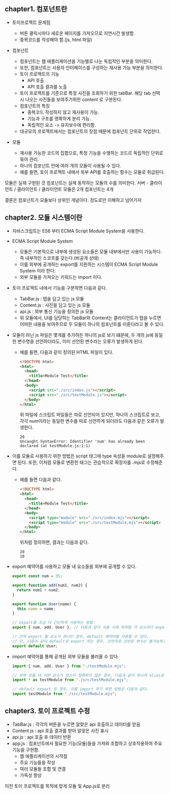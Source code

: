 ## chapter1. 컴포넌트란

- 토이프로젝트 문제점

  - 버튼 클릭시마다 새로운 페이지를 가져오므로 지연시간 발생함.
  - 중복코드를 작성해야 함.(js, html 파일)

- 컴포넌트

  - 컴포넌트는 웹 애플리케이션을 기능별로 나눈 독립적인 부분을 의미한다.
  - 또한, 컴포넌트는 사용자 인터페이스를 구성하는 재사용 가능 부분을 의미한다.
  - 토이 프로젝트의 기능
    - API 호출
    - API 호출 결과를 노출
  - 토이 프로젝트를 기준으로 특정 사진을 조회하기 위한 tabBar. 해당 tab 선택 시 나오는 사진들을 보여주기위한 content 로 구분된다.
  - 컴포넌트의 특징
    - 중복코드 작성하지 않고 재사용이 가능.
    - 기능과 구조를 명확하게 분리 가능.
    - 독립적인 요소 -> 유지보수에 편리함.
  - 대규모의 프로젝트에서는 컴포넌트의 장점 때문에 컴포넌트 단위로 작업한다.

- 모듈
  - 재사용 가능한 코드의 집합으로, 특정 기능을 수행하는 코드르 독립적인 단위로 묶어 관리.
  - 하나의 컴포넌트 안에 여러 개의 모듈이 사용될 수 있다.
  - 예를 들면, 토이 프로젝트 내에서 외부 API를 호출하는 함수는 모듈로 취급된다.

모듈은 실제 구현된 것
컴포넌트는 실제 동작하는 모듈의 수를 의미한다.
서버 - 클라이언트 / 클라이언트 / 클라이언트
모듈은 2개
컴포넌트는 4개

결론은 컴포넌트가 모듈보다 상위인 개념이다. 정도로만 이해하고 넘어가자

## chapter2. 모듈 시스템이란

- 자바스크립트는 ES6 부터 ECMA Script Module System을 사용한다.
- ECMA Script Module System

  - 모듈은 기본적으로 내부에 생성된 요소들은 모듈 내부에서만 사용이 가능하다. 즉 내부적인 스코프를 갖는다.(비공개 상태)
  - 이를 외부에 공개하는 export를 지원하는 시스템이 ECMA Script Module System 이라 한다.
  - 외부 모듈을 가져오는 키워드는 import 이다.

- 토이 프로젝트 내에서 기능을 구분하면 다음과 같다.

  - TabBar.js : 탭을 담고 있는 js 모듈
  - Content.js : 사진을 담고 있는 js 모듈
  - api.js : 외부 통신 기능을 정의한 js 모듈
  - 위 모듈에서, UI를 담당하는 TabBar와 Content는 클라이언트가 탭을 누르면 어떠한 내용을 보여주므로 두 모듈이 하나의 컴포넌트를 이룬다라고 볼 수 있다.

- 모듈이 아닌 js 파일은 몇개를 추가하든 하나의 js로 보기 떄문에, 두 개의 js에 동일한 변수명을 선언하더라도, 이미 선언된 변수라는 오류가 발생하게 된다.
  - 예를 들면, 다음과 같이 정의된 HTML 파일이 있다.
    ```html
    <!DOCTYPE html>
    <html>
      <head>
        <title>Module Test</title>
      </head>
      <body>
        <script src="./src/index.js"></script>
        <script src="./src/testModule.js"></script>
      </body>
    </html>
    ```
    위 파일에 스크립트 파일들은 따로 선언되어 있지만, 하나의 스크립트로 보고, 각각 num이라는 동일한 변수를 따로 선언하게 되더라도 다음과 같은 오류가 발생한다.
    ```plain text
    20
    Uncaught SyntaxError: Identifier 'num' has already been declared (at testModule.js:1:1)
    ```
- 이를 모듈로 사용하기 위한 방법은 script 태그에 type 속성을 module로 설정해주면 된다. 또한, 이처럼 모듈로 변환한 태그는 관습적으로 확장자를 .mjs로 수정해준다.

  - 예를 들면 다음과 같다.
    ```html
    <!DOCTYPE html>
    <html>
      <head>
        <title>Module Test</title>
      </head>
      <body>
        <script type="module" src="./src/index.mjs"></script>
        <script type="module" src="./src/testModule.mjs"></script>
      </body>
    </html>
    ```
    위처럼 정의하면, 결과는 다음과 같다.
    ```plain text
    20
    10
    ```

- export 예약어를 사용하고 모듈 내 요소들을 외부에 공개할 수 있다.

  ```js
  export const num = 35;

  export function add(num1, num2) {
    return num1 + num2;
  }

  export function User(name) {
    this.name = name;
  }

  // export를 조금 더 간단하게 사용하는 방법
  export { num, add, User }; // 다음과 같이 사용 시에 위처럼 각 요소마다 export 해줄 필요가 없다.

  // 만약 export 될 요소가 하나인 경우, default 예약어를 사용할 수 있다.
  // 단, 다음과 같이 default로 export 하는 경우, 선언자로 선언된 변수는 불가능하고, 함수만 가능하다.
  export default User;
  ```

- import 예약어를 통해 공개된 외부 모듈을 불러올 수 있다.

  ```js
  import { num, add, User } from "./testModule.mjs";

  // 외부 모듈 내 어떤 요소가 있는지 정확하지 않은 경우, 다음과 같이 하나의 alias로 불러올 수 있다.
  import * as testModule from "./src/testModule.mjs";

  // default export 된 경우, 이를 import 하기 위한 방법은 다음과 같다.
  import testModule from "./src/testModule.mjs";
  ```

## chapter3. 토이 프로젝트 수정

- TabBar.js : 각각의 버튼을 누르면 알맞은 api 호출하고 데이터를 받음
- Content.js : api 호출 결과를 받아 알맞은 사진 표시
- api.js : api 호출 후 데이터 반환
- app.js : 컴포넌트에서 필요한 기능(모듈)들을 가져와 조합하고 상호작용하여 주요 기능을 구현함.
  - 웹 애플리케이션의 시작점
  - 주요 기능들을 작성
  - 여러 모듈들 조합 및 연결
  - 가독성 향상

이전 토이 프로젝트를 목적에 맞게 모듈 및 App.js로 분리
